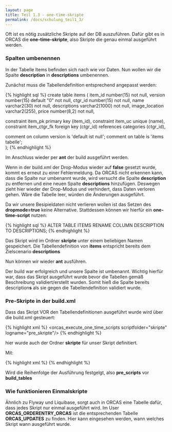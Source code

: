 ```yaml
---
layout: page
title: Teil 1.3 - one-time-skripte
permalink: /docs/schulung_teil1_3/
---
```


Oft ist es nötig zusätzliche Skripte auf der DB auszuführen. Dafür gibt es in ORCAS die **one-time-skripte**, also Skripte die genau einmal ausgeführt werden.


### Spalten umbenennen

In der Tabelle Items befinden sich nach wie vor Daten. Nun wollen wir die Spalte **description** in **descriptions** umbenennen.

Zunächst muss die Tabellendefinition entsprechend angepasst werden:


{% highlight sql %}
create table items
(
  item_id         number(15)                    not null,
  version         number(15)      default "0"   not null,
  ctgr_id         number(15)                    not null,
  name            varchar2(30)             not null,
  descriptions     varchar2(1000)           not null,
  image_location  varchar2(255),
  price           number(8,2)                   not null,

  constraint item_pk primary key (item_id),
  constraint item_uc unique (name),
  constraint item_ctgr_fk foreign key (ctgr_id) references categories (ctgr_id),

  comment on column version is 'default ist null';
  comment on table is 'items tabelle';  
);
{% endhighlight %}

Im Anschluss wieder per **ant** der build ausgeführt werden.

Wenn in der build.xml der Drop-Modus wieder auf **false** gesetzt wurde, kommt es erneut zu einer Fehlermeldung. Da ORCAS nicht erkennen kann, dass die Spalte nur umbenannt wurde, 
wird versucht die Spalte **description** zu entfernen und eine neuen Spalte **descriptions** hinzufügen. 
Deswegen zieht hier wieder der Drop-Modus und verhindert, dass Daten verloren gehen. Wäre die Tabelle leer, würden die Änderungen ausgeführt.
  
Da wir unsere Besipieldaten nicht verlieren wollen ist das Setzen des **dropmode=true** keine Alternative. Stattdessen können wir hierfür ein **one-time-script** nutzen:

{% highlight sql %}
ALTER TABLE ITEMS RENAME COLUMN DESCRIPTION TO DESCRIPTIONS;
{% endhighlight %}

Das Skript wird im Ordner **skripte** unter einem beliebigen Namen gespeichert.
Die Tabellendefinition von **items** entspricht bereits dem Zielscenario **descriptions**

Nun können wir wieder **ant** ausführen.

Der build war erfolgreich und unsere Spalte ist umbenannt.
Wichtig hierfür war, dass das Skript ausgeführt wurde bevor die Tabellen gemäß Beschreibung validiert/erstellt wurden. Somit hieß die Spalte bereits description**s** als sie gegen die Tabellendefinition validiert wurde.

### Pre-Skripte in der build.xml

Dass das Skript VOR den Tabellendefinitionen ausgeführt wurde wird über die build.xml gesteuert:

{% highlight xml %}
  <target name="pre_scripts" depends="show_location,orcas_initialize">
    <orcas_execute_one_time_scripts scriptfolder="skripte" logname="pre_skripte"/>
  </target>
{% endhighlight %}

hier wurde auch der Ordner **skripte** für unser Skript definitiert. 

Mit:

{% highlight xml %}
<target name="build_all" depends="show_location,pre_scripts,build_tables">
  </target>
{% endhighlight %}

Wird die Reihenfolge der Ausführung festgelgt, also **pre_scripts** vor **build_tables**

### Wie funktionieren Einmalskripte

Ähnlich zu Flyway und Liquibase, sorgt auch in ORCAS eine Tabelle dafür, dass jedes Skript nur einmal ausgeführt wird. Im User **ORCAS_ORDERENTRY_ORCAS** ist die entsprechenden Tabelle **ORCAS_UPDATES** zu finden.
Hier kann eingesehen werden, wann welches Skript wann ausgeführt wurde.



